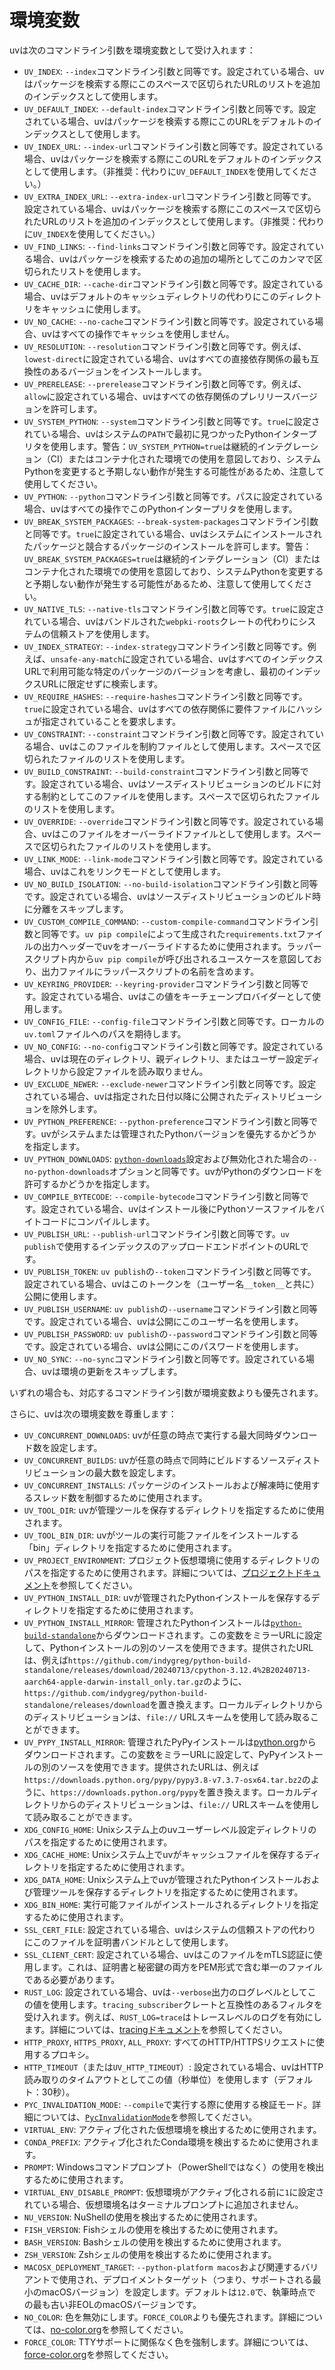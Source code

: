 # 環境変数

uvは次のコマンドライン引数を環境変数として受け入れます：

- `UV_INDEX`: `--index`コマンドライン引数と同等です。設定されている場合、uvはパッケージを検索する際にこのスペースで区切られたURLのリストを追加のインデックスとして使用します。
- `UV_DEFAULT_INDEX`: `--default-index`コマンドライン引数と同等です。設定されている場合、uvはパッケージを検索する際にこのURLをデフォルトのインデックスとして使用します。
- `UV_INDEX_URL`: `--index-url`コマンドライン引数と同等です。設定されている場合、uvはパッケージを検索する際にこのURLをデフォルトのインデックスとして使用します。（非推奨：代わりに`UV_DEFAULT_INDEX`を使用してください。）
- `UV_EXTRA_INDEX_URL`: `--extra-index-url`コマンドライン引数と同等です。設定されている場合、uvはパッケージを検索する際にこのスペースで区切られたURLのリストを追加のインデックスとして使用します。（非推奨：代わりに`UV_INDEX`を使用してください。）
- `UV_FIND_LINKS`: `--find-links`コマンドライン引数と同等です。設定されている場合、uvはパッケージを検索するための追加の場所としてこのカンマで区切られたリストを使用します。
- `UV_CACHE_DIR`: `--cache-dir`コマンドライン引数と同等です。設定されている場合、uvはデフォルトのキャッシュディレクトリの代わりにこのディレクトリをキャッシュに使用します。
- `UV_NO_CACHE`: `--no-cache`コマンドライン引数と同等です。設定されている場合、uvはすべての操作でキャッシュを使用しません。
- `UV_RESOLUTION`: `--resolution`コマンドライン引数と同等です。例えば、`lowest-direct`に設定されている場合、uvはすべての直接依存関係の最も互換性のあるバージョンをインストールします。
- `UV_PRERELEASE`: `--prerelease`コマンドライン引数と同等です。例えば、`allow`に設定されている場合、uvはすべての依存関係のプレリリースバージョンを許可します。
- `UV_SYSTEM_PYTHON`: `--system`コマンドライン引数と同等です。`true`に設定されている場合、uvはシステムの`PATH`で最初に見つかったPythonインタープリタを使用します。警告：`UV_SYSTEM_PYTHON=true`は継続的インテグレーション（CI）またはコンテナ化された環境での使用を意図しており、システムPythonを変更すると予期しない動作が発生する可能性があるため、注意して使用してください。
- `UV_PYTHON`: `--python`コマンドライン引数と同等です。パスに設定されている場合、uvはすべての操作でこのPythonインタープリタを使用します。
- `UV_BREAK_SYSTEM_PACKAGES`: `--break-system-packages`コマンドライン引数と同等です。`true`に設定されている場合、uvはシステムにインストールされたパッケージと競合するパッケージのインストールを許可します。警告：`UV_BREAK_SYSTEM_PACKAGES=true`は継続的インテグレーション（CI）またはコンテナ化された環境での使用を意図しており、システムPythonを変更すると予期しない動作が発生する可能性があるため、注意して使用してください。
- `UV_NATIVE_TLS`: `--native-tls`コマンドライン引数と同等です。`true`に設定されている場合、uvはバンドルされた`webpki-roots`クレートの代わりにシステムの信頼ストアを使用します。
- `UV_INDEX_STRATEGY`: `--index-strategy`コマンドライン引数と同等です。例えば、`unsafe-any-match`に設定されている場合、uvはすべてのインデックスURLで利用可能な特定のパッケージのバージョンを考慮し、最初のインデックスURLに限定せずに検索します。
- `UV_REQUIRE_HASHES`: `--require-hashes`コマンドライン引数と同等です。`true`に設定されている場合、uvはすべての依存関係に要件ファイルにハッシュが指定されていることを要求します。
- `UV_CONSTRAINT`: `--constraint`コマンドライン引数と同等です。設定されている場合、uvはこのファイルを制約ファイルとして使用します。スペースで区切られたファイルのリストを使用します。
- `UV_BUILD_CONSTRAINT`: `--build-constraint`コマンドライン引数と同等です。設定されている場合、uvはソースディストリビューションのビルドに対する制約としてこのファイルを使用します。スペースで区切られたファイルのリストを使用します。
- `UV_OVERRIDE`: `--override`コマンドライン引数と同等です。設定されている場合、uvはこのファイルをオーバーライドファイルとして使用します。スペースで区切られたファイルのリストを使用します。
- `UV_LINK_MODE`: `--link-mode`コマンドライン引数と同等です。設定されている場合、uvはこれをリンクモードとして使用します。
- `UV_NO_BUILD_ISOLATION`: `--no-build-isolation`コマンドライン引数と同等です。設定されている場合、uvはソースディストリビューションのビルド時に分離をスキップします。
- `UV_CUSTOM_COMPILE_COMMAND`: `--custom-compile-command`コマンドライン引数と同等です。`uv pip compile`によって生成された`requirements.txt`ファイルの出力ヘッダーでuvをオーバーライドするために使用されます。ラッパースクリプト内から`uv pip compile`が呼び出されるユースケースを意図しており、出力ファイルにラッパースクリプトの名前を含めます。
- `UV_KEYRING_PROVIDER`: `--keyring-provider`コマンドライン引数と同等です。設定されている場合、uvはこの値をキーチェーンプロバイダーとして使用します。
- `UV_CONFIG_FILE`: `--config-file`コマンドライン引数と同等です。ローカルの`uv.toml`ファイルへのパスを期待します。
- `UV_NO_CONFIG`: `--no-config`コマンドライン引数と同等です。設定されている場合、uvは現在のディレクトリ、親ディレクトリ、またはユーザー設定ディレクトリから設定ファイルを読み取りません。
- `UV_EXCLUDE_NEWER`: `--exclude-newer`コマンドライン引数と同等です。設定されている場合、uvは指定された日付以降に公開されたディストリビューションを除外します。
- `UV_PYTHON_PREFERENCE`: `--python-preference`コマンドライン引数と同等です。uvがシステムまたは管理されたPythonバージョンを優先するかどうかを指定します。
- `UV_PYTHON_DOWNLOADS`: [`python-downloads`](../reference/settings.md#python-downloads)設定および無効化された場合の`--no-python-downloads`オプションと同等です。uvがPythonのダウンロードを許可するかどうかを指定します。
- `UV_COMPILE_BYTECODE`: `--compile-bytecode`コマンドライン引数と同等です。設定されている場合、uvはインストール後にPythonソースファイルをバイトコードにコンパイルします。
- `UV_PUBLISH_URL`: `--publish-url`コマンドライン引数と同等です。`uv publish`で使用するインデックスのアップロードエンドポイントのURLです。
- `UV_PUBLISH_TOKEN`: `uv publish`の`--token`コマンドライン引数と同等です。設定されている場合、uvはこのトークンを（ユーザー名`__token__`と共に）公開に使用します。
- `UV_PUBLISH_USERNAME`: `uv publish`の`--username`コマンドライン引数と同等です。設定されている場合、uvは公開にこのユーザー名を使用します。
- `UV_PUBLISH_PASSWORD`: `uv publish`の`--password`コマンドライン引数と同等です。設定されている場合、uvは公開にこのパスワードを使用します。
- `UV_NO_SYNC`: `--no-sync`コマンドライン引数と同等です。設定されている場合、uvは環境の更新をスキップします。

いずれの場合も、対応するコマンドライン引数が環境変数よりも優先されます。

さらに、uvは次の環境変数を尊重します：

- `UV_CONCURRENT_DOWNLOADS`: uvが任意の時点で実行する最大同時ダウンロード数を設定します。
- `UV_CONCURRENT_BUILDS`: uvが任意の時点で同時にビルドするソースディストリビューションの最大数を設定します。
- `UV_CONCURRENT_INSTALLS`: パッケージのインストールおよび解凍時に使用するスレッド数を制御するために使用されます。
- `UV_TOOL_DIR`: uvが管理ツールを保存するディレクトリを指定するために使用されます。
- `UV_TOOL_BIN_DIR`: uvがツールの実行可能ファイルをインストールする「bin」ディレクトリを指定するために使用されます。
- `UV_PROJECT_ENVIRONMENT`: プロジェクト仮想環境に使用するディレクトリのパスを指定するために使用されます。詳細については、[プロジェクトドキュメント](../concepts/projects.md#configuring-the-project-environment-path)を参照してください。
- `UV_PYTHON_INSTALL_DIR`: uvが管理されたPythonインストールを保存するディレクトリを指定するために使用されます。
- `UV_PYTHON_INSTALL_MIRROR`: 管理されたPythonインストールは[`python-build-standalone`](https://github.com/indygreg/python-build-standalone)からダウンロードされます。この変数をミラーURLに設定して、Pythonインストールの別のソースを使用できます。提供されたURLは、例えば`https://github.com/indygreg/python-build-standalone/releases/download/20240713/cpython-3.12.4%2B20240713-aarch64-apple-darwin-install_only.tar.gz`のように、`https://github.com/indygreg/python-build-standalone/releases/download`を置き換えます。ローカルディレクトリからのディストリビューションは、`file://` URLスキームを使用して読み取ることができます。
- `UV_PYPY_INSTALL_MIRROR`: 管理されたPyPyインストールは[python.org](https://downloads.python.org/)からダウンロードされます。この変数をミラーURLに設定して、PyPyインストールの別のソースを使用できます。提供されたURLは、例えば`https://downloads.python.org/pypy/pypy3.8-v7.3.7-osx64.tar.bz2`のように、`https://downloads.python.org/pypy`を置き換えます。ローカルディレクトリからのディストリビューションは、`file://` URLスキームを使用して読み取ることができます。
- `XDG_CONFIG_HOME`: Unixシステム上のuvユーザーレベル設定ディレクトリのパスを指定するために使用されます。
- `XDG_CACHE_HOME`: Unixシステム上でuvがキャッシュファイルを保存するディレクトリを指定するために使用されます。
- `XDG_DATA_HOME`: Unixシステム上でuvが管理されたPythonインストールおよび管理ツールを保存するディレクトリを指定するために使用されます。
- `XDG_BIN_HOME`: 実行可能ファイルがインストールされるディレクトリを指定するために使用されます。
- `SSL_CERT_FILE`: 設定されている場合、uvはシステムの信頼ストアの代わりにこのファイルを証明書バンドルとして使用します。
- `SSL_CLIENT_CERT`: 設定されている場合、uvはこのファイルをmTLS認証に使用します。これは、証明書と秘密鍵の両方をPEM形式で含む単一のファイルである必要があります。
- `RUST_LOG`: 設定されている場合、uvは`--verbose`出力のログレベルとしてこの値を使用します。`tracing_subscriber`クレートと互換性のあるフィルタを受け入れます。例えば、`RUST_LOG=trace`はトレースレベルのログを有効にします。詳細については、[tracingドキュメント](https://docs.rs/tracing-subscriber/latest/tracing_subscriber/filter/struct.EnvFilter.html#example-syntax)を参照してください。
- `HTTP_PROXY`, `HTTPS_PROXY`, `ALL_PROXY`: すべてのHTTP/HTTPSリクエストに使用するプロキシ。
- `HTTP_TIMEOUT`（または`UV_HTTP_TIMEOUT`）: 設定されている場合、uvはHTTP読み取りのタイムアウトとしてこの値（秒単位）を使用します（デフォルト：30秒）。
- `PYC_INVALIDATION_MODE`: `--compile`で実行する際に使用する検証モード。詳細については、[`PycInvalidationMode`](https://docs.python.org/3/library/py_compile.html#py_compile.PycInvalidationMode)を参照してください。
- `VIRTUAL_ENV`: アクティブ化された仮想環境を検出するために使用されます。
- `CONDA_PREFIX`: アクティブ化されたConda環境を検出するために使用されます。
- `PROMPT`: Windowsコマンドプロンプト（PowerShellではなく）の使用を検出するために使用されます。
- `VIRTUAL_ENV_DISABLE_PROMPT`: 仮想環境がアクティブ化される前に`1`に設定されている場合、仮想環境名はターミナルプロンプトに追加されません。
- `NU_VERSION`: NuShellの使用を検出するために使用されます。
- `FISH_VERSION`: Fishシェルの使用を検出するために使用されます。
- `BASH_VERSION`: Bashシェルの使用を検出するために使用されます。
- `ZSH_VERSION`: Zshシェルの使用を検出するために使用されます。
- `MACOSX_DEPLOYMENT_TARGET`: `--python-platform macos`および関連するバリアントで使用され、デプロイメントターゲット（つまり、サポートされる最小のmacOSバージョン）を設定します。デフォルトは`12.0`で、執筆時点での最も古い非EOLのmacOSバージョンです。
- `NO_COLOR`: 色を無効にします。`FORCE_COLOR`よりも優先されます。詳細については、[no-color.org](https://no-color.org)を参照してください。
- `FORCE_COLOR`: TTYサポートに関係なく色を強制します。詳細については、[force-color.org](https://force-color.org)を参照してください。
